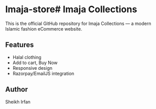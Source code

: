 # Imaja-store# Imaja Collections

This is the official GitHub repository for Imaja Collections — a modern Islamic fashion eCommerce website.

## Features
- Halal clothing
- Add to cart, Buy Now
- Responsive design
- Razorpay/EmailJS integration

## Author
Sheikh Irfan
